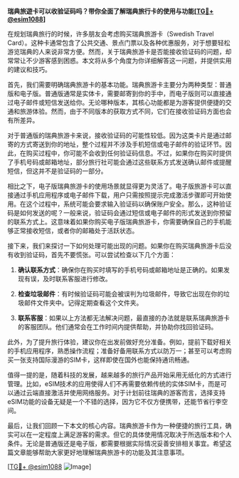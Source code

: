 **瑞典旅遊卡可以收验证码吗？带你全面了解瑞典旅行卡的使用与功能[[TG💪+ @esim1088](https://t.me/s/esim1088)]**

在规划瑞典旅行的时候，许多朋友会考虑购买瑞典旅游卡（Swedish Travel Card）。这种卡通常包含了公共交通、景点门票以及各种优惠服务，对于想要轻松游览瑞典的人来说非常方便。然而，关于瑞典旅游卡是否能接收验证码的问题，却常常让不少游客感到困惑。本文将从多个角度为你详细解答这一问题，并提供实用的建议和技巧。

首先，我们需要明确瑞典旅游卡的基本功能。瑞典旅游卡主要分为两种类型：普通版和电子版。普通版通常是实体卡，需要邮寄到你的手中，而电子版则可以直接通过电子邮件或短信发送给你。无论哪种版本，其核心功能都是为游客提供便捷的交通和旅游体验。然而，由于不同版本的获取方式不同，它们在接收验证码方面也会有所差异。

对于普通版的瑞典旅游卡来说，接收验证码的可能性较低。因为这类卡片是通过邮寄的方式寄送到你的地址，整个过程并不涉及手机短信或电子邮件的验证环节。因此，在购买过程中，你可能不会收到任何验证码信息。不过，如果你在购买时提供了手机号码或邮箱地址，部分旅行社可能会通过这些联系方式发送确认邮件或提醒短信，但这并不是验证码的一部分。

相比之下，电子版瑞典旅游卡的使用场景就显得更为灵活了。电子版旅游卡可以直接通过手机应用程序或电子邮件下载，用户只需按照提示完成激活步骤即可开始使用。在这个过程中，系统可能会要求输入验证码以确保账户安全。那么，这种验证码是如何发送的呢？一般来说，验证码会通过短信或电子邮件的形式发送到你预留的联系方式上。这意味着如果你购买电子版瑞典旅游卡，你需要确保自己的手机能够正常接收短信，或者你的邮箱处于活跃状态。

接下来，我们来探讨一下如何处理可能出现的问题。如果你在购买瑞典旅游卡后没有收到验证码，首先不要慌张。可以尝试检查以下几个方面：

1. **确认联系方式**：确保你在购买时填写的手机号码或邮箱地址是正确的。如果发现有误，及时联系客服进行修改。
   
2. **检查垃圾邮件**：有时候验证码可能会被误判为垃圾邮件，导致它出现在你的垃圾邮件文件夹中。记得定期查看这个文件夹。

3. **联系客服**：如果以上方法都无法解决问题，最直接的办法就是联系瑞典旅游卡的客服团队。他们通常会在工作时间内提供帮助，并协助你找回验证码。

此外，为了提升旅行体验，建议你在出发前做好充分准备。例如，提前下载好相关的手机应用程序，熟悉操作流程；准备好备用联系方式以防万一；甚至可以考虑购买一张支持国际漫游的SIM卡，这样即使在国外也能保持通讯畅通。

值得一提的是，随着科技的发展，越来越多的旅行产品开始采用无纸化的方式进行管理。比如，eSIM技术的应用使得人们不再需要依赖传统的实体SIM卡，而是可以通过云端直接激活并使用网络服务。对于计划前往瑞典的游客而言，选择支持eSIM功能的设备无疑是一个不错的选择，因为它不仅方便携带，还能节省行李空间。

最后，让我们回顾一下本文的核心内容。瑞典旅游卡作为一种便捷的旅行工具，确实可以在一定程度上满足游客的需求。但它的具体使用情况取决于所选版本和个人条件。无论是普通版还是电子版，都需要根据实际情况妥善安排相关事宜。希望这篇文章能够帮助大家更好地理解瑞典旅游卡的功能及其注意事项。

[[TG💪+ @esim1088](https://t.me/s/esim1088) ![Image](https://i.postimg.cc/4NQfJmqS/Snipaste-2025-05-13-00-14-12.png)]